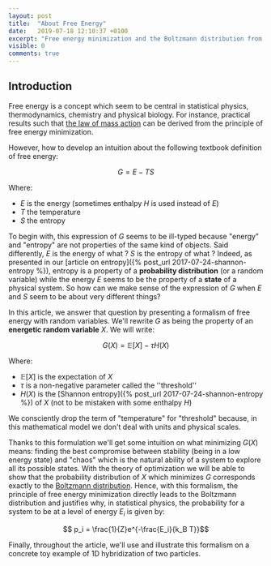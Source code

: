 ```yaml
---
layout: post
title:  "About Free Energy"
date:   2019-07-18 12:10:37 +0100
excerpt: "Free energy minimization and the Boltzmann distribution from a mathematical perspective."
visible: 0
comments: true
---
```


## Introduction

Free energy is a concept which seem to be central in statistical physics, thermodynamics, chemistry and physical biology. For instance, practical results such that [the law of mass action](https://en.wikipedia.org/wiki/Law_of_mass_action) can be derived from the principle of free energy minimization. 

However, how to develop an intuition about the following textbook definition of free energy:

$$ G = E - T S $$

Where:
- $E$ is the energy (sometimes enthalpy $H$ is used instead of $E$)
- $T$ the temperature    
- $S$ the entropy

To begin with, this expression of $G$ seems to be ill-typed because "energy" and "entropy" are not properties of the same kind of objects. Said differently, $E$ is the energy of what ? $S$ is the entropy of what ? Indeed, as presented in our [article on entropy]({% post_url 2017-07-24-shannon-entropy %}), entropy is a property of a **probability distribution** (or a random variable) while the energy $E$ seems to be the property of a **state** of a physical system. So how can we make sense of the expression of $G$ when $E$ and $S$ seem to be about very different things?

In this article, we answer that question by presenting a formalism of free energy with random variables. We'll rewrite $G$ as being the property of an **energetic random variable** $X$. We will write:

$$ G(X) = \mathbb{E}[X] - \tau H(X)$$

Where: 
- $\mathbb{E}[X]$ is the expectation of $X$   
- $\tau$ is a non-negative parameter called the ''threshold''
- $H(X)$ is the [Shannon entropy]({% post_url 2017-07-24-shannon-entropy %}) of $X$ (not to be mistaken with some enthalpy $H$)

We consciently drop the term of "temperature" for "threshold" because, in this mathematical model we don't deal with units and physical scales. 

Thanks to this formulation we'll get some intuition on what minimizing $G(X)$ means: finding the best compromise between stability (being in a low energy state) and "chaos" which is the natural ability of a system to explore all its possible states. With the theory of optimization we will be able to show that the probability distribution of $X$ which minimizes $G$ corresponds exactly to the [Boltzmann distribution](https://en.wikipedia.org/wiki/Boltzmann_distribution). Hence, with this formalism, the principle of free energy minimization directly leads to the Boltzmann distribution and justifies why, in statistical physics, the probability for a system to be at a level of energy $E_i$ is given by:

$$ p_i = \frac{1}{Z}e^{-\frac{E_i}{k_B T}}$$

Finally, throughout the article, we'll use  and illustrate this formalism on a concrete toy example of 1D hybridization of two particles.